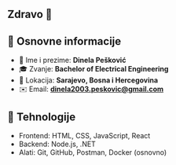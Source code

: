 ## Zdravo 👋

## 👤 Osnovne informacije

- 🧑 Ime i prezime: **Dinela Pešković**
- 🎓 Zvanje: **Bachelor of Electrical Engineering**
- 📍 Lokacija: **Sarajevo, Bosna i Hercegovina**
- ✉️ Email: **dinela2003.peskovic@gmail.com**

## 🔧 Tehnologije
- Frontend: HTML, CSS, JavaScript, React
- Backend: Node.js, .NET
- Alati: Git, GitHub, Postman, Docker (osnovno)

